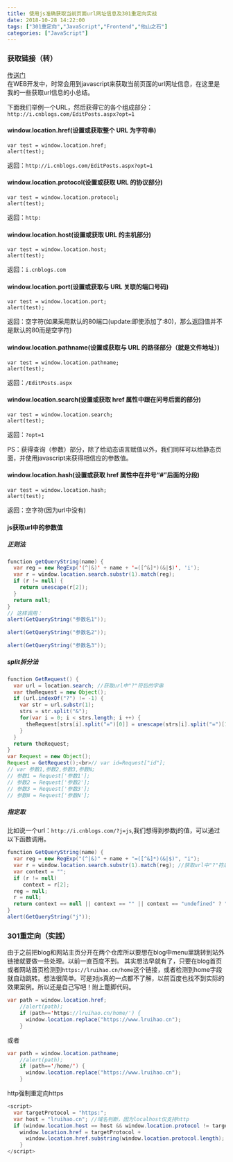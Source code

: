 ```yaml
---
title: 使用js准确获取当前页面url网址信息及301重定向实战
date: 2018-10-28 14:22:00
tags: ["301重定向","JavaScript","Frontend","他山之石"]
categories: ["JavaScript"]
---
```


### 获取链接（转）

[传送门](https://www.cnblogs.com/zhabayi/p/6419938.html)  
在WEB开发中，时常会用到javascript来获取当前页面的url网址信息，在这里是我的一些获取url信息的小总结。

下面我们举例一个URL，然后获得它的各个组成部分：`http://i.cnblogs.com/EditPosts.aspx?opt=1`

#### window.location.href(设置或获取整个 URL 为字符串)
```
var test = window.location.href;
alert(test);
```
返回：`http://i.cnblogs.com/EditPosts.aspx?opt=1`

#### window.location.protocol(设置或获取 URL 的协议部分)
```
var test = window.location.protocol;
alert(test);
```
返回：`http:`

#### window.location.host(设置或获取 URL 的主机部分)
```
var test = window.location.host;
alert(test);
```
返回：`i.cnblogs.com`

#### window.location.port(设置或获取与 URL 关联的端口号码)
```
var test = window.location.port;
alert(test);
```
返回：空字符(如果采用默认的80端口(update:即使添加了:80)，那么返回值并不是默认的80而是空字符)

#### window.location.pathname(设置或获取与 URL 的路径部分（就是文件地址）)
```
var test = window.location.pathname;
alert(test);
```
返回：`/EditPosts.aspx`

#### window.location.search(设置或获取 href 属性中跟在问号后面的部分)
```
var test = window.location.search;
alert(test);
```
返回：`?opt=1`

PS：获得查询（参数）部分，除了给动态语言赋值以外，我们同样可以给静态页面，并使用javascript来获得相信应的参数值。

#### window.location.hash(设置或获取 href 属性中在井号“#”后面的分段)
```
var test = window.location.hash;
alert(test);
```
返回：空字符(因为url中没有)

#### js获取url中的参数值

##### 正则法
```java
function getQueryString(name) {
  var reg = new RegExp('(^|&)' + name + '=([^&]*)(&|$)', 'i');
  var r = window.location.search.substr(1).match(reg);
  if (r != null) {
    return unescape(r[2]);
  }
  return null;
}
// 这样调用：
alert(GetQueryString("参数名1"));
  
alert(GetQueryString("参数名2"));
  
alert(GetQueryString("参数名3"));
```

##### split拆分法
```java
function GetRequest() {
  var url = location.search; //获取url中"?"符后的字串
  var theRequest = new Object();
  if (url.indexOf("?") != -1) {
    var str = url.substr(1);
    strs = str.split("&");
    for(var i = 0; i < strs.length; i ++) {
      theRequest[strs[i].split("=")[0]] = unescape(strs[i].split("=")[1]);
    }
  }
  return theRequest;
}
var Request = new Object();
Request = GetRequest();<br>// var id=Request["id"]; 
// var 参数1,参数2,参数3,参数N;
// 参数1 = Request['参数1'];
// 参数2 = Request['参数2'];
// 参数3 = Request['参数3'];
// 参数N = Request['参数N'];
```

##### 指定取
比如说一个url：`http://i.cnblogs.com/?j=js`,我们想得到参数j的值，可以通过以下函数调用。

```java
function GetQueryString(name) { 
  var reg = new RegExp("(^|&)" + name + "=([^&]*)(&|$)", "i"); 
  var r = window.location.search.substr(1).match(reg); //获取url中"?"符后的字符串并正则匹配
  var context = ""; 
  if (r != null) 
     context = r[2]; 
  reg = null; 
  r = null; 
  return context == null || context == "" || context == "undefined" ? "" : context; 
}
alert(GetQueryString("j"));
```

### 301重定向（实践）
由于之前把blog和网站主页分开在两个仓库所以要想在blog中menu里跳转到站外链接就要做一些处理。以前一直百度不到。
其实想法早就有了，只要在blog首页或者网站首页检测到`https://lruihao.cn/home`这个链接，或者检测到home字段就自动跳转。想法很简单。可是对js真的一点都不了解，以前百度也找不到实际的效果案例。所以还是自己写吧！附上蹩脚代码。

```java
var path = window.location.href;
    //alert(path);
    if (path=='https://lruihao.cn/home/') {
      window.location.replace("https://www.lruihao.cn");
    }
```
或者
```java
var path = window.location.pathname;
    //alert(path);
    if (path=='/home/') {
      window.location.replace("https://www.lruihao.cn");
    }
```

http强制重定向https

```java
<script>
  var targetProtocol = "https:";
  var host = "lruihao.cn"; //域名判断，因为localhost仅支持http
  if (window.location.host == host && window.location.protocol != targetProtocol){
    window.location.href = targetProtocol +
      window.location.href.substring(window.location.protocol.length);
    }
</script>
```